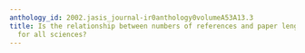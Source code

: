 ```yaml
---
anthology_id: 2002.jasis_journal-ir0anthology0volumeA53A13.3
title: Is the relationship between numbers of references and paper lengths the same
  for all sciences?
---
```

